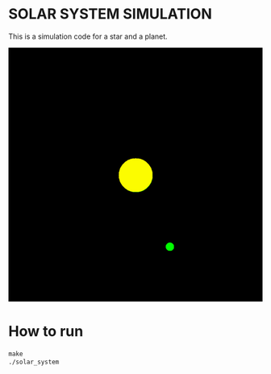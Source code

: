 # SOLAR SYSTEM SIMULATION

This is a simulation code for a star and a planet.

![Demo](demo.gif)

# How to run

```
make
./solar_system
```
